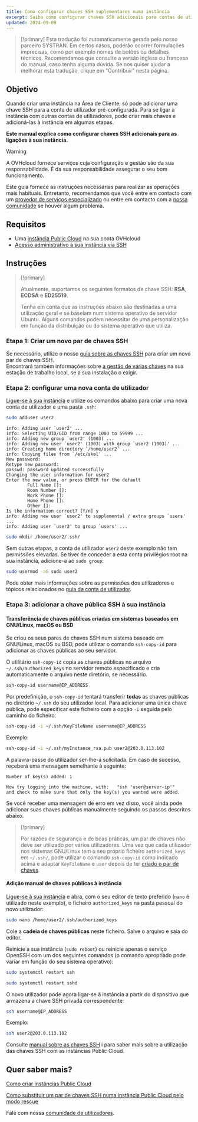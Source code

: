 ```yaml
---
title: Como configurar chaves SSH suplementares numa instância
excerpt: Saiba como configurar chaves SSH adicionais para contas de utilizadores e adicioná-las à sua instância Public Cloud
updated: 2024-09-09
---
```


> [!primary]
> Esta tradução foi automaticamente gerada pelo nosso parceiro SYSTRAN. Em certos casos, poderão ocorrer formulações imprecisas, como por exemplo nomes de botões ou detalhes técnicos. Recomendamos que consulte a versão inglesa ou francesa do manual, caso tenha alguma dúvida. Se nos quiser ajudar a melhorar esta tradução, clique em "Contribuir" nesta página.
>

## Objetivo

Quando criar uma instância na Área de Cliente, só pode adicionar uma chave SSH para a conta de utilizador pré-configurada. Para se ligar à instância com outras contas de utilizadores, pode criar mais chaves e adicioná-las à instância em algumas etapas.

**Este manual explica como configurar chaves SSH adicionais para as ligações à sua instância.**

> [!warning]
> A OVHcloud fornece serviços cuja configuração e gestão são da sua responsabilidade. É da sua responsabilidade assegurar o seu bom funcionamento.
>
> Este guia fornece as instruções necessárias para realizar as operações mais habituais. Entretanto, recomendamos que você entre em contacto com um [provedor de serviços especializado](/links/partner) ou entre em contacto com a [nossa comunidade](/links/community) se houver algum problema.
>

## Requisitos

- Uma [instância Public Cloud](/links/public-cloud/public-cloud) na sua conta OVHcloud
- [Acesso administrativo à sua instância via SSH](/pages/public_cloud/compute/creating-ssh-keys-pci#login-linux)

## Instruções

> [!primary]
>
> Atualmente, suportamos os seguintes formatos de chave SSH: **RSA**, **ECDSA** e **ED25519**.
>
> Tenha em conta que as instruções abaixo são destinadas a uma utilização geral e se baseiam num sistema operativo de servidor Ubuntu. Alguns comandos podem necessitar de uma personalização em função da distribuição ou do sistema operativo que utiliza.
>

### Etapa 1: Criar um novo par de chaves SSH

Se necessário, utilize o nosso [guia sobre as chaves SSH](/pages/public_cloud/compute/creating-ssh-keys-pci) para criar um novo par de chaves SSH.  
Encontrará também informações sobre [a gestão de várias chaves](/pages/public_cloud/compute/creating-ssh-keys-pci#multiplekeys) na sua estação de trabalho local, se a sua instalação o exigir.

### Etapa 2: configurar uma nova conta de utilizador

[Ligue-se à sua instância](/pages/public_cloud/compute/public-cloud-first-steps#connect-instance) e utilize os comandos abaixo para criar uma nova conta de utilizador e uma pasta `.ssh`:

```bash
sudo adduser user2
```

```console
info: Adding user `user2' ...
info: Selecting UID/GID from range 1000 to 59999 ...
info: Adding new group `user2' (1003) ...
info: Adding new user `user2' (1003) with group `user2 (1003)' ...
info: Creating home directory `/home/user2' ...
info: Copying files from `/etc/skel' ...
New password: 
Retype new password:
passwd: password updated successfully
Changing the user information for user2
Enter the new value, or press ENTER for the default
        Full Name []:
        Room Number []:
        Work Phone []: 
        Home Phone []: 
        Other []: 
Is the information correct? [Y/n] y
info: Adding new user `user2' to supplemental / extra groups `users' ...
info: Adding user `user2' to group `users' ...
```

```bash
sudo mkdir /home/user2/.ssh/
```

Sem outras etapas, a conta de utilizador `user2` deste exemplo não tem permissões elevadas. Se tiver de conceder a esta conta privilégios root na sua instância, adicione-a ao `sudo group`:

```bash
sudo usermod -aG sudo user2
```

Pode obter mais informações sobre as permissões dos utilizadores e tópicos relacionados no [guia da conta de utilizador](/pages/bare_metal_cloud/dedicated_servers/changing_root_password_linux_ds).

### Etapa 3: adicionar a chave pública SSH à sua instância

#### Transferência de chaves públicas criadas em sistemas baseados em GNU/Linux, macOS ou BSD

Se criou os seus pares de chaves SSH num sistema baseado em GNU/Linux, macOS ou BSD, pode utilizar o comando `ssh-copy-id` para adicionar as chaves públicas ao seu servidor.

O utilitário `ssh-copy-id` copia as chaves públicas no arquivo `~/.ssh/authorized_keys` no servidor remoto especificado e cria automaticamente o arquivo neste diretório, se necessário.

```bash
ssh-copy-id username@IP_ADDRESS
```

Por predefinição, o `ssh-copy-id` tentará transferir **todas** as chaves públicas no diretório `~/.ssh` do seu utilizador local. Para adicionar uma única chave pública, pode especificar este ficheiro com a opção `-i` seguida pelo caminho do ficheiro:

```bash
ssh-copy-id -i ~/.ssh/KeyFileName username@IP_ADDRESS
```

Exemplo:

```bash
ssh-copy-id -i ~/.ssh/myInstance_rsa.pub user2@203.0.113.102
```

A palavra-passe do utilizador ser-lhe-á solicitada. Em caso de sucesso, receberá uma mensagem semelhante à seguinte:

```console
Number of key(s) added: 1

Now try logging into the machine, with:   "ssh 'user@server-ip'"
and check to make sure that only the key(s) you wanted were added.
```

Se você receber uma mensagem de erro em vez disso, você ainda pode adicionar suas chaves públicas manualmente seguindo os passos descritos abaixo.

> [!primary]
>
> Por razões de segurança e de boas práticas, um par de chaves não deve ser utilizado por vários utilizadores. Uma vez que cada utilizador nos sistemas GNU/Linux tem o seu próprio ficheiro `authorized_keys` em `~/.ssh/`, pode utilizar o comando `ssh-copy-id` como indicado acima e adaptar `KeyFileName` e `user` depois de ter [criado o par de chaves](/pages/public_cloud/compute/creating-ssh-keys-pci#create-ssh-key).
>

#### Adição manual de chaves públicas à instância

[Ligue-se à sua instância](/pages/public_cloud/compute/public-cloud-first-steps#connect-instance) e abra, com o seu editor de texto preferido (`nano` é utilizado neste exemplo), o ficheiro `authorized_keys` na pasta pessoal do novo utilizador:

```bash
sudo nano /home/user2/.ssh/authorized_keys
```

Cole a **cadeia de chaves públicas** neste ficheiro. Salve o arquivo e saia do editor.

Reinicie a sua instância (`sudo reboot`) ou reinicie apenas o serviço OpenSSH com um dos seguintes comandos (o comando apropriado pode variar em função do seu sistema operativo):

```bash
sudo systemctl restart ssh
```

```bash
sudo systemctl restart sshd
```

O novo utilizador pode agora ligar-se à instância a partir do dispositivo que armazena a chave SSH privada correspondente:

```bash
ssh username@IP_ADDRESS
```

Exemplo:

```bash
ssh user2@203.0.113.102
```

Consulte [manual sobre as chaves SSH](/pages/public_cloud/compute/creating-ssh-keys-pci) i para saber mais sobre a utilização das chaves SSH com as instâncias Public Cloud.

## Quer saber mais?

[Como criar instâncias Public Cloud](/pages/public_cloud/compute/public-cloud-first-steps)

[Como substituir um par de chaves SSH numa instância Public Cloud pelo modo rescue](/pages/public_cloud/compute/replacing_lost_ssh_key)

Fale com nossa [comunidade de utilizadores](/links/community).